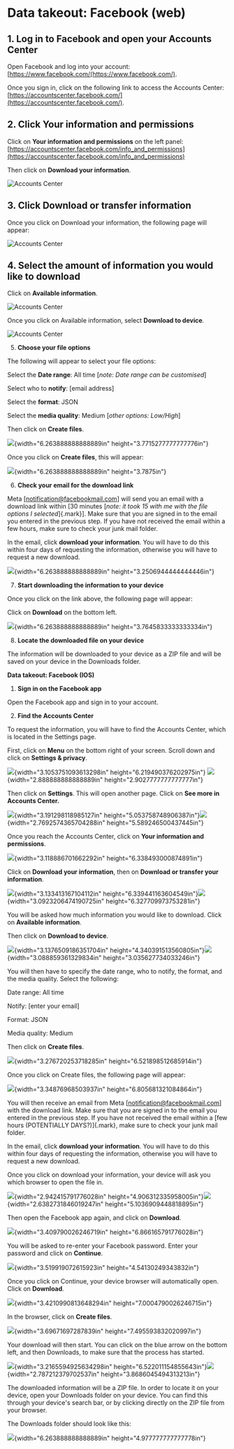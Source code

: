 # Data takeout: Facebook (web)

## 1. Log in to Facebook and open your Accounts Center

Open Facebook and log into your account:
[https://www.facebook.com/(https://www.facebook.com/).

Once you sign in, click on the following link to access the Accounts
Center: [https://accountscenter.facebook.com/](https://accountscenter.facebook.com/).

## 2. Click Your information and permissions

Click on **Your information and permissions** on the left panel:
[https://accountscenter.facebook.com/info_and_permissions](https://accountscenter.facebook.com/info_and_permissions)

Then click on **Download your information**.

![Accounts Center](assets/screenshots/fb-accountcenter.png)

## 3. Click Download or transfer information

Once you click on Download your information, the following page will
appear:

![Accounts Center](assets/screenshots/fb-transfer.png)

## 4. Select the amount of information you would like to download

Click on **Available information**.

![Accounts Center](assets/screenshots/fb-howmuch.png)

Once you click on Available information, select **Download to device**.

![Accounts Center](assets/screenshots/fb-what.png)

5.  **Choose your file options**

The following will appear to select your file options:

Select the **Date range**: All time \[_note: Date range can be
customised_\]

Select who to **notify**: \[email address\]

Select the **format**: JSON

Select the **media quality**: Medium \[_other options: Low/High_\]

Then click on **Create files**.

![](media/image15.png){width="6.263888888888889in"
height="3.7715277777777776in"}

Once you click on **Create files**, this will appear:

![](media/image8.png){width="6.263888888888889in" height="3.7875in"}

6.  **Check your email for the download link**

Meta \[notification@facebookmail.com\] will send you an email with a
download link within [30 minutes \[*note: it took 15 with me with the
file options I selected*]{.mark}\]. Make sure that you are signed in to
the email you entered in the previous step. If you have not received the
email within a few hours, make sure to check your junk mail folder.

In the email, click **download your information**. You will have to do
this within four days of requesting the information, otherwise you will
have to request a new download.

![](media/image13.png){width="6.263888888888889in"
height="3.2506944444444446in"}

7.  **Start downloading the information to your device**

Once you click on the link above, the following page will appear:

Click on **Download** on the bottom left.

![](media/image14.png){width="6.263888888888889in"
height="3.7645833333333334in"}

8.  **Locate the downloaded file on your device**

The information will be downloaded to your device as a ZIP file and will
be saved on your device in the Downloads folder.

**Data takeout: Facebook (IOS)**

1.  **Sign in on the Facebook app**

Open the Facebook app and sign in to your account.

2.  **Find the Accounts Center**

To request the information, you will have to find the Accounts Center,
which is located in the Settings page.

First, click on **Menu** on the bottom right of your screen. Scroll down
and click on **Settings & privacy**.

![](media/image9.png){width="3.1053751093613298in"
height="6.219490376202975in"}
![](media/image17.png){width="2.888888888888889in"
height="2.9027777777777777in"}

Then click on **Settings**. This will open another page. Click on **See
more in Accounts Center.**

![](media/image11.png){width="3.191298118985127in"
height="5.053758748906387in"}![](media/image12.png){width="2.7692574365704288in"
height="5.589246500437445in"}

Once you reach the Accounts Center, click on **Your information and
permissions**.

![](media/image28.png){width="3.118886701662292in"
height="6.338493000874891in"}

Click on **Download your information**, then on **Download or transfer
your information**.

![](media/image26.png){width="3.133413167104112in"
height="6.339441163604549in"}![](media/image22.png){width="3.0923206474190725in"
height="6.327709973753281in"}

You will be asked how much information you would like to download. Click
on **Available information**.

Then click on **Download to device**.

![](media/image24.png){width="3.1376509186351704in"
height="4.340391513560805in"}![](media/image25.png){width="3.088859361329834in"
height="3.035627734033246in"}

You will then have to specify the date range, who to notify, the format,
and the media quality. Select the following:

Date range: All time

Notify: \[enter your email\]

Format: JSON

Media quality: Medium

Then click on **Create files**.

![](media/image27.png){width="3.276720253718285in"
height="6.521898512685914in"}

Once you click on Create files, the following page will appear:

![](media/image21.png){width="3.34876968503937in"
height="6.805681321084864in"}

You will then receive an email from Meta
\[notification@facebookmail.com\] with the download link. Make sure that
you are signed in to the email you entered in the previous step. If you
have not received the email within a [few hours (POTENTIALLY
DAYS?)]{.mark}, make sure to check your junk mail folder.

In the email, click **download your information**. You will have to do
this within four days of requesting the information, otherwise you will
have to request a new download.

Once you click on download your information, your device will ask you
which browser to open the file in.

![](media/image23.png){width="2.942415791776028in"
height="4.906312335958005in"}![](media/image10.png){width="2.6382731846019247in"
height="5.1036909448818895in"}

Then open the Facebook app again, and click on **Download**.

![](media/image16.png){width="3.409790026246719in"
height="6.866165791776028in"}

You will be asked to re-enter your Facebook password. Enter your
password and click on **Continue**.

![](media/image3.png){width="3.519919072615923in"
height="4.54130249343832in"}

Once you click on Continue, your device browser will automatically open.
Click on **Download**.

![](media/image1.png){width="3.4210990813648294in"
height="7.0004790026246715in"}

In the browser, click on **Create files**.

![](media/image18.png){width="3.69671697287839in"
height="7.495593832020997in"}

Your download will then start. You can click on the blue arrow on the
bottom left, and then Downloads, to make sure that the process has
started.

![](media/image20.png){width="3.2165594925634298in"
height="6.522011154855643in"}![](media/image6.png){width="2.787212379702537in"
height="3.8686045494313213in"}

The downloaded information will be a ZIP file. In order to locate it on
your device, open your Downloads folder on your device. You can find
this through your device's search bar, or by clicking directly on the
ZIP file from your browser.

The Downloads folder should look like this:

![](media/image5.jpg){width="6.263888888888889in"
height="4.977777777777778in"}
